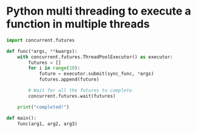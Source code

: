 # Python multi threading to execute a function in multiple threads

```python
import concurrent.futures

def func(*args, **kwargs):
    with concurrent.futures.ThreadPoolExecutor() as executor:
        futures = []
        for i in range(10):
            future = executor.submit(sync_func, *args)
            futures.append(future)

        # Wait for all the futures to complete
        concurrent.futures.wait(futures)

    print("completed!")

def main():
    func(arg1, arg2, arg3)
```
